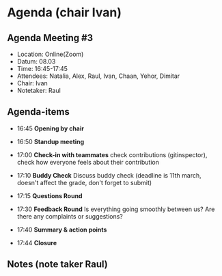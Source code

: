 # Agenda (chair Ivan)

## Agenda Meeting #3

- Location:     Online(Zoom)
- Datum:        08.03
- Time:         16:45-17:45
- Attendees:    Natalia, Alex, Raul, Ivan, Chaan, Yehor, Dimitar
- Chair:        Ivan
- Notetaker:    Raul

## Agenda-items

* 16:45     **Opening by chair**

* 16:50     **Standup meeting**

* 17:00     **Check-in with teammates** check contributions (gitinspector), check how everyone feels about their contribution

* 17:10     **Buddy Check** Discuss buddy check (deadline is 11th march, doesn't affect the grade, don't forget to submit)

* 17:15     **Questions Round**

* 17:30     **Feedback Round** Is everything going smoothly between us? Are there any complaints or suggestions?

* 17:40     **Summary & action points** 

* 17:44     **Closure**


## Notes (note taker Raul)
